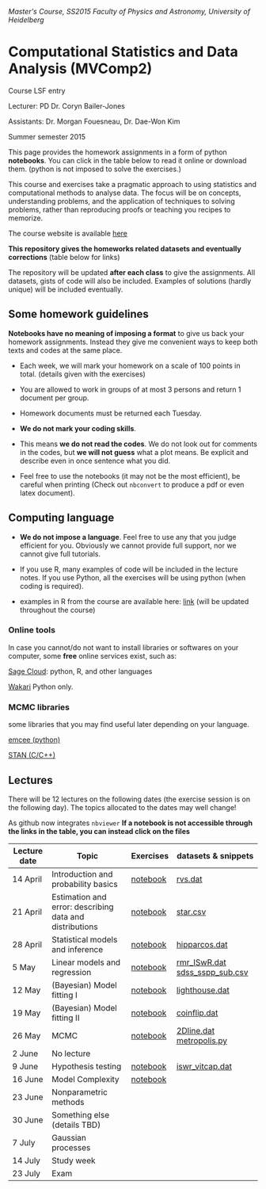 *Master's Course, SS2015
Faculty of Physics and Astronomy, University of Heidelberg*

# Computational Statistics and Data Analysis (MVComp2)

Course LSF entry

Lecturer: PD Dr. Coryn Bailer-Jones

Assistants: Dr. Morgan Fouesneau, Dr. Dae-Won Kim

Summer semester 2015

This page provides the homework assignments in a form of python **notebooks**.
You can click in the table below to read it online or download them. (python is
not imposed to solve the exercises.)

This course and exercises take a pragmatic approach to using statistics and
computational methods to analyse data. The focus will be on concepts,
understanding problems, and the application of techniques to solving problems,
rather than reproducing proofs or teaching you recipes to memorize.

The course website is available
[here](http://www.mpia.de/homes/calj/compstat_ss2015/main.html)

**This repository gives the homeworks related datasets and eventually
corrections** (table below for links)

The repository will be updated **after each class** to give the assignments. All
datasets, gists of code will also be included.  Examples of solutions (hardly
unique) will be included eventually.

## Some homework guidelines

**Notebooks have no meaning of imposing a format** to give us back your
homework assignments. Instead they give me convenient ways to keep both texts
and codes at the same place.

* Each week, we will mark your homework on a scale of 100 points in total.
  (details given with the exercises)

* You are allowed to work in groups of at most 3 persons and return 1 document
  per group.

* Homework documents must be returned each Tuesday. 

* **We do not mark your coding skills**.

* This means **we do not read the codes**. We do not look out for comments in
  the codes, but **we will not guess** what a plot means. Be explicit and
  describe even in once sentence what you did.

* Feel free to use the notebooks (it may not be the most efficient), be careful
  when printing (Check out `nbconvert` to produce a pdf or even latex document).

## Computing language

* **We do not impose a language**. Feel free to use any that you judge efficient
  for you.  Obviously we cannot provide full support, nor we cannot give full
  tutorials.

* If you use R, many examples of code will be included in the lecture notes. If
  you use Python, all the exercises will be using python (when coding is
  required). 

* examples in R from the course are available here: [link](http://www.mpia.de/homes/calj/compstat_ss2015/Rcodes.zip) (will be updated throughout the course)

### Online tools

In case you cannot/do not want to install libraries or softwares on your
computer, some **free** online services exist, such as:

[Sage Cloud](https://cloud.sagemath.com): python, R, and other languages

[Wakari](https://wakari.io/) Python only.


### MCMC libraries

some libraries that you may find useful later depending on your language.

[emcee (python)](http://dan.iel.fm/emcee/current/) 

[STAN (C/C++)](http://mc-stan.org/)

## Lectures

There will be 12 lectures on the following dates (the exercise session is on the
following day). The topics allocated to the dates may well change!


As github now integrates `nbviewer` **If a notebook is not accessible through
the links in the table, you can instead click on the files**

| Lecture date    | Topic                                                     | Exercises                                                                                    | datasets & snippets                                                                        | 
| --------------- | --------------------------------------------------------- | -------------------------------------------------------------------------------------------- | --------------------                                                                       | 
| 14 April        | Introduction and probability basics                       | [notebook](http://nbviewer.ipython.org/github/mfouesneau/mvcomp2/blob/master/chap1_ex.ipynb) | [rvs.dat](https://raw.githubusercontent.com/mfouesneau/mvcomp2/master/rvs.dat)             | 
| 21 April        | Estimation and error: describing data and distributions   | [notebook](http://nbviewer.ipython.org/github/mfouesneau/mvcomp2/blob/master/chap2_ex.ipynb) | [star.csv](https://raw.githubusercontent.com/mfouesneau/mvcomp2/master/star.csv)           | 
| 28 April        | Statistical models and inference                          | [notebook](http://nbviewer.ipython.org/github/mfouesneau/mvcomp2/blob/master/chap3_ex.ipynb) | [hipparcos.dat](https://raw.githubusercontent.com/mfouesneau/mvcomp2/master/hipparcos.dat) | 
| 5 May           | Linear models and regression                              | [notebook](http://nbviewer.ipython.org/github/mfouesneau/mvcomp2/blob/master/chap4_ex.ipynb) | [rmr_ISwR.dat](https://raw.githubusercontent.com/mfouesneau/mvcomp2/master/rmr_ISwR.dat) [sdss_sspp_sub.csv](https://raw.githubusercontent.com/mfouesneau/mvcomp2/master/sdss_sspp_sub.csv)  | 
| 12 May          | (Bayesian) Model fitting I                                | [notebook](http://nbviewer.ipython.org/github/mfouesneau/mvcomp2/blob/master/chap5_ex.ipynb) | [lighthouse.dat](https://raw.githubusercontent.com/mfouesneau/mvcomp2/master/lighthouse.dat) | 
| 19 May          | (Bayesian) Model fitting II                               | [notebook](http://nbviewer.ipython.org/github/mfouesneau/mvcomp2/blob/master/chap6_ex.ipynb) | [coinflip.dat](https://raw.githubusercontent.com/mfouesneau/mvcomp2/master/coinflip.dat)   | 
| 26 May          | MCMC                                                      | [notebook](http://nbviewer.ipython.org/github/mfouesneau/mvcomp2/blob/master/chap7_ex.ipynb) | [2Dline.dat](https://raw.githubusercontent.com/mfouesneau/mvcomp2/master/2Dline.dat) [metropolis.py](https://raw.githubusercontent.com/mfouesneau/mvcomp2/master/metropolis.py)              | 
| 2 June          | No lecture                                                |                                                                                              |                                                                                            | 
| 9 June          | Hypothesis testing                                        | [notebook](http://nbviewer.ipython.org/github/mfouesneau/mvcomp2/blob/master/chap8_ex.ipynb) | [iswr_vitcap.dat](https://raw.githubusercontent.com/mfouesneau/mvcomp2/master/iswr_vitcap.dat)       |                                                                                            | 
| 16 June         | Model Complexity                                          | [notebook](http://nbviewer.ipython.org/github/mfouesneau/mvcomp2/blob/master/chap9_ex.ipynb) |                                                                                            | 
| 23 June         | Nonparametric methods                                     |                                                                                              |                                                                                            | 
| 30 June         | Something else (details TBD)                              |                                                                                              |                                                                                            | 
| 7 July          | Gaussian processes                                        |                                                                                              |                                                                                            | 
| 14 July         | Study week                                                |                                                                                              |                                                                                            | 
| 23 July         | Exam        |                                                                                              |                                                                                            | 
